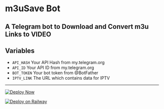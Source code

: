 # m3uSave Bot
A Telegram bot to Download and Convert m3u Links to VIDEO
---

## Variables

- `API_HASH` Your API Hash from my.telegram.org
- `API_ID` Your API ID from my.telegram.org
- `BOT_TOKEN` Your bot token from @BotFather
- `IPTV_LINK` The URL which contains data for IPTV

---

[![Deploy Now](https://www.herokucdn.com/deploy/button.svg)](https://heroku.com/deploy?template=https://github.com/nikhil123nikhil/Tryitrightnow)

[![Deploy on Railway](https://railway.app/button.svg)](https://railway.app/template/AsZqUp?referralCode=YdIPoB)
